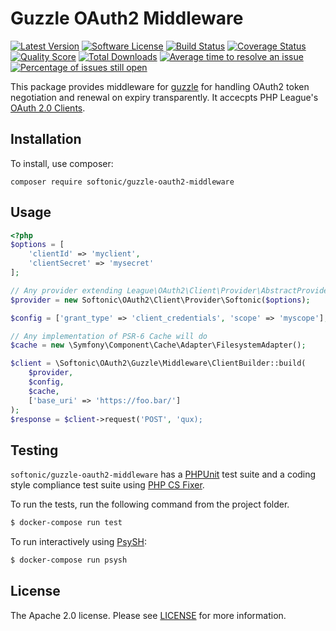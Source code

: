 Guzzle OAuth2 Middleware
=====

[![Latest Version](https://img.shields.io/github/release/softonic/guzzle-oauth2-middleware.svg?style=flat-square)](https://github.com/softonic/guzzle-oauth2-middleware/releases)
[![Software License](https://img.shields.io/badge/license-Apache%202.0-blue.svg?style=flat-square)](LICENSE.md)
[![Build Status](https://img.shields.io/travis/softonic/guzzle-oauth2-middleware/master.svg?style=flat-square)](https://travis-ci.org/softonic/guzzle-oauth2-middleware)
[![Coverage Status](https://img.shields.io/scrutinizer/coverage/g/softonic/guzzle-oauth2-middleware.svg?style=flat-square)](https://scrutinizer-ci.com/g/softonic/guzzle-oauth2-middleware/code-structure)
[![Quality Score](https://img.shields.io/scrutinizer/g/softonic/guzzle-oauth2-middleware.svg?style=flat-square)](https://scrutinizer-ci.com/g/softonic/guzzle-oauth2-middleware)
[![Total Downloads](https://img.shields.io/packagist/dt/softonic/guzzle-oauth2-middleware.svg?style=flat-square)](https://packagist.org/packages/softonic/guzzle-oauth2-middleware)
[![Average time to resolve an issue](http://isitmaintained.com/badge/resolution/softonic/guzzle-oauth2-middleware.svg)](http://isitmaintained.com/project/softonic/guzzle-oauth2-middleware "Average time to resolve an issue")
[![Percentage of issues still open](http://isitmaintained.com/badge/open/softonic/guzzle-oauth2-middleware.svg)](http://isitmaintained.com/project/softonic/guzzle-oauth2-middleware "Percentage of issues still open")

This package provides middleware for [guzzle](https://github.com/guzzle/guzzle/) for handling OAuth2 token negotiation and renewal on expiry transparently. It accecpts PHP League's [OAuth 2.0 Clients](https://github.com/thephpleague/oauth2-client).

Installation
-------

To install, use composer:

```
composer require softonic/guzzle-oauth2-middleware
```

Usage
-------

``` php
<?php
$options = [
    'clientId' => 'myclient',
    'clientSecret' => 'mysecret'
];

// Any provider extending League\OAuth2\Client\Provider\AbstractProvider will do
$provider = new Softonic\OAuth2\Client\Provider\Softonic($options);

$config = ['grant_type' => 'client_credentials', 'scope' => 'myscope'];

// Any implementation of PSR-6 Cache will do
$cache = new \Symfony\Component\Cache\Adapter\FilesystemAdapter();

$client = \Softonic\OAuth2\Guzzle\Middleware\ClientBuilder::build(
    $provider,
    $config,
    $cache,
    ['base_uri' => 'https://foo.bar/']
);
$response = $client->request('POST', 'qux);


```


Testing
-------

`softonic/guzzle-oauth2-middleware` has a [PHPUnit](https://phpunit.de) test suite and a coding style compliance test suite using [PHP CS Fixer](http://cs.sensiolabs.org/).

To run the tests, run the following command from the project folder.

``` bash
$ docker-compose run test
```

To run interactively using [PsySH](http://psysh.org/):
``` bash
$ docker-compose run psysh
```

License
-------

The Apache 2.0 license. Please see [LICENSE](LICENSE) for more information.

[PSR-2]: http://www.php-fig.org/psr/psr-2/
[PSR-4]: http://www.php-fig.org/psr/psr-4/
